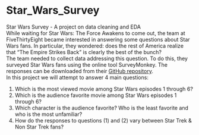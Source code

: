 # Star_Wars_Survey
Star Wars Survey - A project on data cleaning and EDA <br>
While waiting for Star Wars: The Force Awakens to come out, the team at FiveThirtyEight became interested in answering some questions about Star Wars fans. In particular, they wondered: does the rest of America realize that “The Empire Strikes Back” is clearly the best of the bunch?
<br>
The team needed to collect data addressing this question. To do this, they surveyed Star Wars fans using the online tool SurveyMonkey. The responses can be downloaded from their [GitHub repository](https://github.com/fivethirtyeight/data/tree/master/star-wars-survey).
<br>
In this project we will attempt to answer 4 main questions: <br>
1. Which is the most viewed movie among Star Wars episodes 1 through 6? <br>
2. Which is the audience favorite movie among Star Wars episodes 1 through 6? <br> 
3. Which character is the audience favorite? Who is the least favorite and who is the most unfamiliar? <br>
4. How do the responses to questions (1) and (2) vary between Star Trek & Non Star Trek fans? <br>


